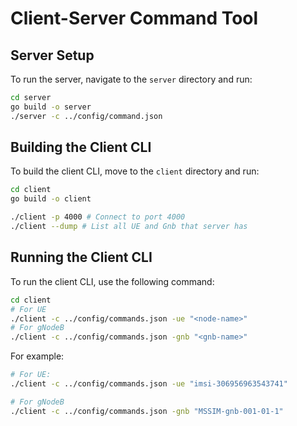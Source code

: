 # Client-Server Command Tool

## Server Setup

To run the server, navigate to the `server` directory and run:

```sh
cd server
go build -o server
./server -c ../config/command.json
```

## Building the Client CLI

To build the client CLI, move to the `client` directory and run:

```sh
cd client
go build -o client

./client -p 4000 # Connect to port 4000 
./client --dump # List all UE and Gnb that server has
```

## Running the Client CLI

To run the client CLI, use the following command:

```sh
cd client
# For UE
./client -c ../config/commands.json -ue "<node-name>"
# For gNodeB
./client -c ../config/commands.json -gnb "<gnb-name>"
```

For example:

```sh
# For UE:
./client -c ../config/commands.json -ue "imsi-306956963543741"

# For gNodeB
./client -c ../config/commands.json -gnb "MSSIM-gnb-001-01-1"
```


